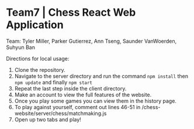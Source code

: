 # Team7 | Chess React Web Application
Team: Tyler Miller, Parker Gutierrez, Ann Tseng, Saunder VanWoerden, Suhyun Ban

Directions for local usage: 
1. Clone the repository.
2. Navigate to the server directory and run the command `npm install` then `npm update` and finally `npm start`
3. Repeat the last step inside the client directory. 
4. Make an account to view the full features of the website. 
5. Once you play some games you can view them in the history page. 
6. To play against yourself, comment out lines 46-51 in /chess-website/server/chess/matchmaking.js
7. Open up two tabs and play!

